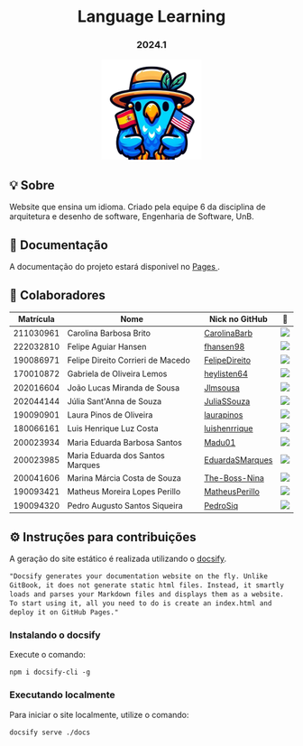 <h1 align="center"> Language Learning </h1>
<h3 align="center"> 2024.1 </h3>

<div align="center">

![logo](imgLogoArq.png)

</div>

## 💡 Sobre

Website que ensina um idioma. Criado pela equipe 6 da disciplina de arquitetura e desenho de software, Engenharia de Software, UnB.


## 📒 Documentação

A documentação do projeto estará disponivel no <a target="_blank" href="https://unbarqdsw2024-1.github.io/2024.1_G6_My_LanguageLearning/#/"> Pages </a>.

## 👥 Colaboradores

| Matrícula | Nome                                      | Nick no GitHub                                          |                                    📸                                     |
| :-------: | ----------------------------------------- | ------------------------------------------------------- | :-----------------------------------------------------------------------: |
| 211030961 | Carolina Barbosa Brito                    | [CarolinaBarb](https://github.com/CarolinaBarb)         | <img src="https://avatars.githubusercontent.com/u/98655636?v=4" width=50> |
| 222032810 | Felipe Aguiar Hansen                      | [fhansen98](https://github.com/fhansen98)               | <img src="https://avatars.githubusercontent.com/u/101905345?v=4" width=50> |
| 190086971 | Felipe Direito Corrieri de Macedo         | [FelipeDireito](https://github.com/FelipeDireito)       | <img src="https://avatars.githubusercontent.com/u/100169943?v=4" width=50> |
| 170010872 | Gabriela de Oliveira Lemos                | [heylisten64](https://github.com/heylisten64)           | <img src="https://avatars.githubusercontent.com/u/43069991?v=4" width=50> |
| 202016604 | João Lucas Miranda de Sousa               | [Jlmsousa](https://github.com/Jlmsousa)                   | <img src="https://avatars.githubusercontent.com/u/88345660?v=4" width=50> |
| 202044144 | Júlia Sant'Anna de Souza                  | [JuliaSSouza](https://github.com/JuliaSSouza)           | <img src="https://avatars.githubusercontent.com/u/88839152?v=4" width=50> |
| 190090901 | Laura Pinos de Oliveira                   | [laurapinos](https://github.com/laurapinos)             | <img src="https://avatars.githubusercontent.com/u/62102447?v=4" width=50> |
| 180066161 | Luis Henrique Luz Costa                   | [luishenrrique](https://github.com/luishenrrique)       | <img src="https://avatars.githubusercontent.com/u/40144816?v=4" width=50> |
| 200023934 | Maria Eduarda Barbosa Santos              | [Madu01](https://github.com/Madu01)                     | <img src="https://avatars.githubusercontent.com/u/64814266?v=4" width=50> |
| 200023985 | Maria Eduarda dos Santos Marques          | [EduardaSMarques](https://github.com/EduardaSMarques)   | <img src="https://avatars.githubusercontent.com/u/79334692?v=4" width=50> |
| 200041606 | Marina Márcia Costa de Souza              | [The-Boss-Nina](https://github.com/The-Boss-Nina)       | <img src="https://avatars.githubusercontent.com/u/58699832?v=4" width=50> |
| 190093421 | Matheus Moreira Lopes Perillo             | [MatheusPerillo](https://github.com/MatheusPerillo)     | <img src="https://avatars.githubusercontent.com/u/87678152?v=4" width=50> |
| 190094320 | Pedro Augusto Santos Siqueira             | [PedroSiq](https://github.com/PedroSiq)                 | <img src="https://avatars.githubusercontent.com/u/86636146?v=4" width=50> |




## ⚙️ Instruções para contribuições

A geração do site estático é realizada utilizando o [docsify](https://docsify.js.org/).

```shell
"Docsify generates your documentation website on the fly. Unlike GitBook, it does not generate static html files. Instead, it smartly loads and parses your Markdown files and displays them as a website. To start using it, all you need to do is create an index.html and deploy it on GitHub Pages."
```

### Instalando o docsify

Execute o comando:

```shell
npm i docsify-cli -g
```

### Executando localmente

Para iniciar o site localmente, utilize o comando:

```shell
docsify serve ./docs
```

